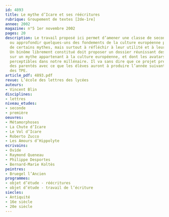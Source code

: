 ```yaml
---
id: 4893
title: Le mythe d’Icare et ses réécritures
rubrique: Groupement de textes [2de-1re]
annee: 2002
magazine: n°5 1er novembre 2002
pages: 20
description: Le travail proposé ici permet d’amener une classe de seconde à découvrir
  ou approfondir quelques-uns des fondements de la culture européenne par l’étude
  de certains mythes, mais surtout à réfléchir à leur utilité et à leur actualité.
  Un binôme librement constitué doit proposer un dossier réunissant des documents
  sur un mythe appartenant à la culture européenne, et dont les avatars sont encore
  perceptibles dans notre millénaire. Il va sans dire que ce projet présente également
  des parentés avec ce que les élèves auront à produire l’année suivante dans le cadre
  des TPE.
article_pdf: 4893.pdf
revue: L’école des lettres des lycées
auteurs:
- Vincent Blin
disciplines:
- lettres
niveau_etudes:
- seconde
- première
oeuvres:
- Métamorphoses
- La Chute d’Icare
- Le Vol d’Icare
- Roberto Zucco
- Les Amours d’Hippolyte
ecrivains:
- Ovide
- Raymond Queneau
- Philippe Desportes
- Bernard-Marie Koltès
peintres:
- Bruegel l’Ancien
programmes:
- objet d’étude - réécritures
- objet d’étude - travail de l’écriture
siecles:
- Antiquité
- 16e siècle
- 20e siècle
---
```

